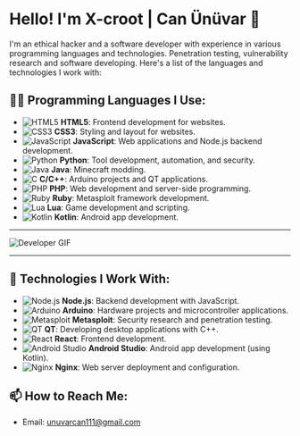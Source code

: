 # Hello! I'm **X-croot** | **Can Ünüvar** 👋

I'm an ethical hacker and a software developer with experience in various programming languages and technologies. Penetration testing, vulnerability research and software developing. Here's a list of the languages and technologies I work with:

## 🧑‍💻 Programming Languages I Use:

- ![HTML5](https://img.shields.io/badge/-HTML5-black?style=flat-square&logo=html5) **HTML5**: Frontend development for websites.
- ![CSS3](https://img.shields.io/badge/-CSS3-black?style=flat-square&logo=css3) **CSS3**: Styling and layout for websites.
- ![JavaScript](https://img.shields.io/badge/-JavaScript-black?style=flat-square&logo=javascript) **JavaScript**: Web applications and Node.js backend development.
- ![Python](https://img.shields.io/badge/-Python-black?style=flat-square&logo=python) **Python**: Tool development, automation, and security.
- ![Java](https://img.shields.io/badge/-Java-black?style=flat-square&logo=java) **Java**: Minecraft modding.
- ![C](https://img.shields.io/badge/-C-black?style=flat-square&logo=c) **C/C++**: Arduino projects and QT applications.
- ![PHP](https://img.shields.io/badge/-PHP-black?style=flat-square&logo=php) **PHP**: Web development and server-side programming.
- ![Ruby](https://img.shields.io/badge/-Ruby-black?style=flat-square&logo=ruby) **Ruby**: Metasploit framework development.
- ![Lua](https://img.shields.io/badge/-Lua-black?style=flat-square&logo=lua) **Lua**: Game development and scripting.
- ![Kotlin](https://img.shields.io/badge/-Kotlin-black?style=flat-square&logo=kotlin) **Kotlin**: Android app development.

---

![Developer GIF](https://giffiles.alphacoders.com/147/147504.gif)

---

## 🔧 Technologies I Work With:

- ![Node.js](https://img.shields.io/badge/-Node.js-black?style=flat-square&logo=node.js) **Node.js**: Backend development with JavaScript.
- ![Arduino](https://img.shields.io/badge/-Arduino-black?style=flat-square&logo=arduino) **Arduino**: Hardware projects and microcontroller applications.
- ![Metasploit](https://img.shields.io/badge/-Metasploit-black?style=flat-square&logo=metasploit) **Metasploit**: Security research and penetration testing.
- ![QT](https://img.shields.io/badge/-QT-black?style=flat-square&logo=qt) **QT**: Developing desktop applications with C++.
- ![React](https://img.shields.io/badge/-React-black?style=flat-square&logo=react) **React**: Frontend development.
- ![Android Studio](https://img.shields.io/badge/-Android_Studio-black?style=flat-square&logo=androidstudio) **Android Studio**: Android app development (using Kotlin).
- ![Nginx](https://img.shields.io/badge/-Nginx-black?style=flat-square&logo=nginx) **Nginx**: Web server deployment and configuration.

## 📫 How to Reach Me:
- Email: [unuvarcan111@gmail.com](mailto:unuvarcan111@gmail.com)

